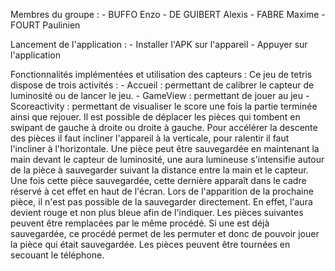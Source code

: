 Membres du groupe :
    - BUFFO Enzo
    - DE GUIBERT Alexis
    - FABRE Maxime
    - FOURT Paulinien

Lancement de l'application :
    - Installer l'APK sur l'appareil
    - Appuyer sur l'application

Fonctionnalités implémentées et utilisation des capteurs :
    Ce jeu de tetris dispose de trois activités :
        - Accueil : permettant de calibrer le capteur de luminosité ou de lancer le jeu.
        - GameView : permettant de jouer au jeu
        - Scoreactivity : permettant de visualiser le score une fois la partie terminée ainsi que rejouer.
    Il est possible de déplacer les pièces qui tombent en swipant de gauche à droite ou droite à gauche.
    Pour accélérer la descente des pièces il faut incliner l'appareil à la verticale, pour ralentir il faut l'incliner à l'horizontale.
    Une pièce peut être sauvegardée en maintenant la main devant le capteur de luminosité, une aura lumineuse s'intensifie autour de la pièce à sauvegarder suivant la distance entre la main et le capteur. Une fois cette pièce sauvegardée, cette dernière apparaît dans le cadre réservé à cet effet en haut de l'écran. Lors de l'apparition de la prochaine pièce, il n'est pas possible de la sauvegarder directement. En effet, l'aura devient rouge et non plus bleue afin de l'indiquer. Les pièces suivantes peuvent être remplacées par le même procédé. Si une est déjà sauvegardée, ce procédé permet de les permuter et donc de pouvoir jouer la pièce qui était sauvegardée.
    Les pièces peuvent être tournées en secouant le téléphone.
